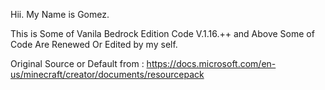 Hii. My Name is Gomez.

This is Some of Vanila Bedrock Edition Code 
V.1.16.++ and Above 
Some of Code Are Renewed Or Edited by my self.

Original Source or Default from :
https://docs.microsoft.com/en-us/minecraft/creator/documents/resourcepack
